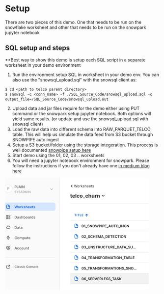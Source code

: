 # Setup

There are two pieces of this demo. One that needs to be run on the snowflake worksheet and other that needs to be run on the snowpark jupyter notebook

## SQL setup and steps

**Best way to show this demo is setup each SQL script in a separate worksheet in your demo environment

1. Run the environment setup SQL in worksheet in your demo env. You can also use the "snowsql_upload.sql" with the snowsql client as:

```
$ cd <path to telco parent directory>
$ snowsql -c <conn_name> -f ./SQL_Source_Code/snowsql_upload.sql -o output_file=/SQL_Source_Code/snowsql_upload.out
```

2. Upload data and jar files require for the demo either using PUT command or the snowpark setup jupyter notebook. Both options will yield same results. (or update and use the snowsql_upload.sql with snowsql client)
3. Load the raw data into different schema into RAW_PARQUET_TELCO table. This will help us simulate the data feed from S3 bucket through SNOWPIPE auto ingest
4. Setup a S3 bucket/folder using the storage integeration. This process is well documented [snowpipe setup here]
5. Start demo using the 01, 02, 03 .. worksheets
6. You will need a jupyter notebook environment for snowpark. Please follow the instructions if you don't already have one [in medium blog here]

<img src="/images/worksheets.png" />

[snowpipe setup here]: https://docs.snowflake.com/en/user-guide/data-load-snowpipe-auto-s3.html
[in medium blog here]: https://medium.com/snowflake/from-zero-to-snowpark-in-5-minutes-72c5f8ec0b55
